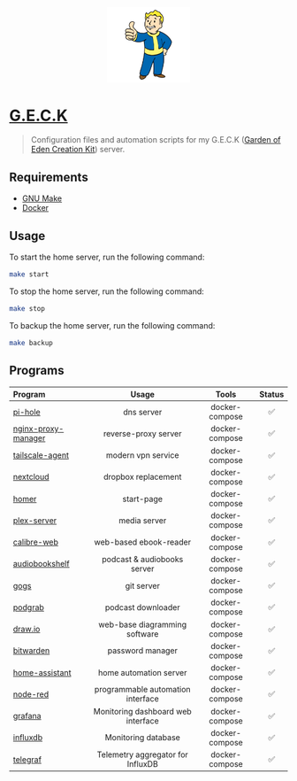 <p align="center">
    <img src="./docs/vault-boy.webp" width="150">
</p>

# [G.E.C.K](https://fallout.fandom.com/wiki/GECK)
> Configuration files and automation scripts for my G.E.C.K ([Garden of Eden Creation Kit](https://fallout.fandom.com/wiki/GECK)) server.

## Requirements

- [GNU Make](https://www.gnu.org/software/make/)
- [Docker](https://www.docker.com/#)

## Usage
To start the home server, run the following command:
```bash
make start
```

To stop the home server, run the following command:
```bash
make stop
```

To backup the home server, run the following command:
```bash
make backup
```

## Programs

| Program                                                               | Usage                              | Tools          | Status |
| :-------------------------------------------------------------------- | :--------------------------------: | :------------: | :----: |
| [pi-hole](https://pi-hole.net/)                                       | dns server                         | docker-compose | ✅ |
| [nginx-proxy-manager](https://nginxproxymanager.com/)                 | reverse-proxy server               | docker-compose | ✅ |
| [tailscale-agent](https://tailscale.com/)                             | modern vpn service                 | docker-compose | ✅ |
| [nextcloud](https://nextcloud.com/)                                   | dropbox replacement                | docker-compose | ✅ |
| [homer](https://github.com/bastienwirtz/homer)                        | start-page                         | docker-compose | ✅ |
| [plex-server](https://plex.tv/)                                       | media server                       | docker-compose | ✅ |
| [calibre-web](https://github.com/janeczku/calibre-web)                | web-based ebook-reader             | docker-compose | ✅ |
| [audiobookshelf](https://www.audiobookshelf.org/)                     | podcast & audiobooks server        | docker-compose | ✅ |
| [gogs](https://gogs.io/)                                              | git server                         | docker-compose | ✅ |
| [podgrab](https://github.com/akhilrex/podgrab)                        | podcast downloader                 | docker-compose | ✅ |
| [draw.io](https://github.com/jgraph/drawio)                           | web-base diagramming software      | docker-compose | ✅ |
| [bitwarden](https://bitwarden.com/)                                   | password manager                   | docker-compose | ✅ |
| [home-assistant](https://www.home-assistant.io/)                      | home automation server             | docker-compose | ✅ |
| [node-red](https://nodered.org/)                                      | programmable automation interface  | docker-compose | ✅ |
| [grafana](https://grafana.com/)                                       | Monitoring dashboard web interface | docker-compose | ✅ |
| [influxdb](https://www.influxdata.com/)                               | Monitoring database                | docker-compose | ✅ |
| [telegraf](https://www.influxdata.com/time-series-platform/telegraf/) | Telemetry aggregator for InfluxDB  | docker-compose | ✅ |

